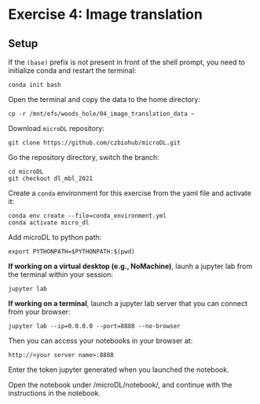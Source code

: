 # Exercise 4: Image translation

## Setup

If the `(base)` prefix is not present in front of the shell prompt, you need to initialize conda and restart the terminal:
```
conda init bash
```

Open the terminal and copy the data to the home directory:

```
cp -r /mnt/efs/woods_hole/04_image_translation_data ~
```


Download `microDL` repository:

```
git clone https://github.com/czbiohub/microDL.git
```

Go the repository directory, switch the branch: 

```
cd microDL
git checkout dl_mbl_2021
```

Create a `conda` environment for this exercise from the yaml file and activate it:

```
conda env create --file=conda_environment.yml
conda activate micro_dl
```

Add microDL to python path:

```
export PYTHONPATH=$PYTHONPATH:$(pwd)
```


**If working on a virtual desktop (e.g., NoMachine)**, launh a jupyter lab from the terminal within your session:
```
jupyter lab
```

**If working on a terminal**, launch a jupyter lab server that you can connect from your browser: 

```
jupyter lab --ip=0.0.0.0 --port=8888 --no-browser
```

Then you can access your notebooks in your browser at:

```
http://<your server name>:8888
```
Enter the token jupyter generated when you launched the notebook.

Open the notebook under /microDL/notebook/, and continue with the instructions in the notebook.



